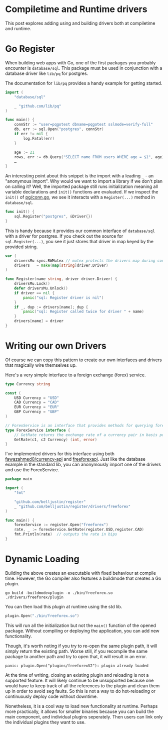 # Compiletime and Runtime drivers

This post explores adding using and building drivers both at compiletime and runtime.

# Go Register

When building web apps with Go, one of the first packages you probably encounter is `database/sql`.
This package must be used in conjunction with a database driver like `lib/pq` for postgres.

The documentation for `lib/pq` provides a handy example for getting started.

```go
import (
	"database/sql"

	_ "github.com/lib/pq"
)

func main() {
	connStr := "user=pqgotest dbname=pqgotest sslmode=verify-full"
	db, err := sql.Open("postgres", connStr)
	if err != nil {
		log.Fatal(err)
	}

	age := 21
	rows, err := db.Query("SELECT name FROM users WHERE age = $1", age)
	…
}
```

An interesting point about this snippet is the import with a leading `_` - an "anonymous import".
Why would we want to import a library if we don't plan on calling it?
Well, the imported package still runs initialization meaning all variable declarations and `init()` functions are evaluated.
If we inspect the `init()` of [pg/conn.go](https://github.com/lib/pq/blob/8446d16b8935fdf2b5c0fe333538ac395e3e1e4b/conn.go#L57-L59), we see it interacts with a `Register(...)` method in `database/sql`.

```go
func init() {
	sql.Register("postgres", &Driver{})
}
```

This is handy because it provides our common interface of `database/sql` with a driver for postgres.
If you check out the source for `sql.Register(...)`, you see it just stores that driver in map keyed by the provided string.

```go
var (
	driversMu sync.RWMutex // mutex protects the drivers map during concurrent access
	drivers   = make(map[string]driver.Driver)
)

func Register(name string, driver driver.Driver) {
	driversMu.Lock()
	defer driversMu.Unlock()
	if driver == nil {
		panic("sql: Register driver is nil")
	}
	if _, dup := drivers[name]; dup {
		panic("sql: Register called twice for driver " + name)
	}
	drivers[name] = driver
}
```

# Writing our own Drivers

Of course we can copy this pattern to create our own interfaces and drivers that magically wire themselves up.

Here's a very simple interface to a foreign exchange (forex) service.

```go
type Currency string

const (
	USD Currency = "USD"
	CAD Currency = "CAD"
	EUR Currency = "EUR"
	GBP Currency = "GBP"
)

// ForexService is an interface that provides methods for querying foreign exchange rates.
type ForexService interface {
	// GetRate returns the exchange rate of a currency pair in basis points or an error if one occurred.
	GetRate(c1, c2 Currency) (int, error)
}
```

I've implemented drivers for this interface using both [fawazahmed0/currency-api](https://github.com/fawazahmed0/currency-api) and [freeforexapi](https://freeforexapi.com/).
Just like the database example in the standard lib, you can anonymously import one of the drivers and use the ForexService.

```go
package main

import (
	"fmt"

	"github.com/belljustin/register"
	_ "github.com/belljustin/register/drivers/freeforex"
)

func main() {
	forexService := register.Open("freeforex")
	rate, _ := forexService.GetRate(register.USD,register.CAD)
	fmt.Println(rate)  // outputs the rate in bips
}
```

# Dynamic Loading

Building the above creates an executable with fixed behaviour at compile time.
However, the Go compiler also features a buildmode that creates a Go plugin.

```shell
go build -buildmode=plugin -o ./bin/freeforex.so ./drivers/freeforex/plugin
```

You can then load this plugin at runtime using the std lib.

```go
plugin.Open("./bin/freeforex.so")
```

This will run all the initialization but not the `main()` function of the opened package.
Without compiling or deploying the application, you can add new functionality.

Though, it's worth noting if you try to re-open the same plugin path, it will simply return the existing path.
Worse still, if you recompile the same package to another path and try to open that, it will result in an error.

```shell
panic: plugin.Open("plugins/freeforexV2"): plugin already loaded
```

At the time of writing, closing an existing plugin and reloading is not a supported feature.
It will likely continue to be unsupported because one would have to keep track of all the references to the plugin and clean them up in order to avoid seg faults.
So this is not a way to do hot-reloading or continuously deploy code without downtime.

Nonetheless, it is a cool way to load new functionality at runtime.
Perhaps more practically, it allows for smaller binaries because you can build the main component, and individual plugins seperately.
Then users can link only the individual plugins they want to use.